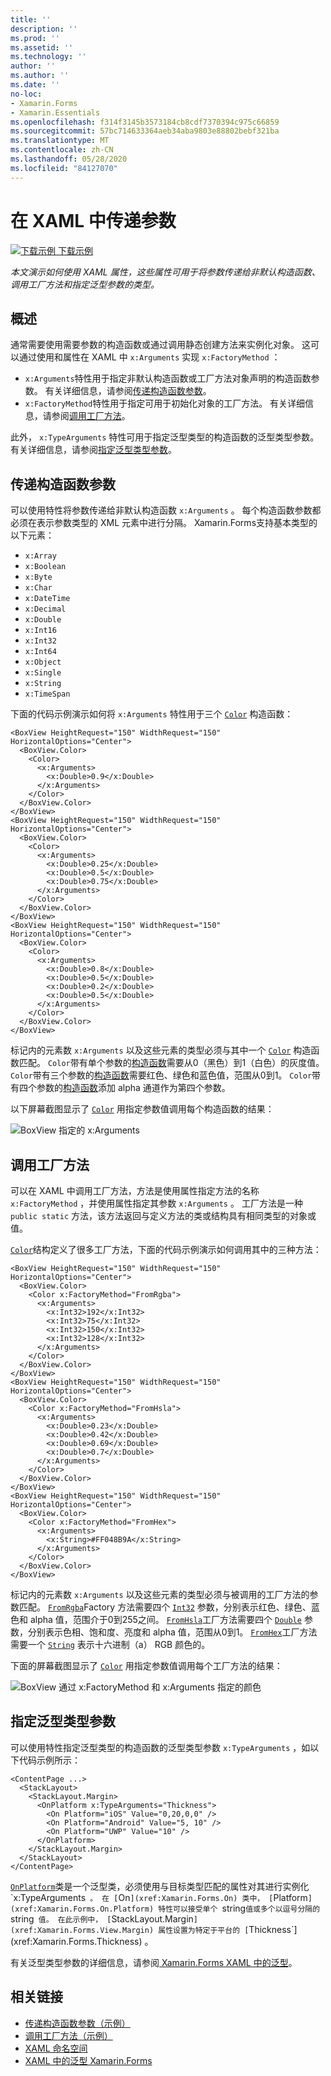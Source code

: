 ```yaml
---
title: ''
description: ''
ms.prod: ''
ms.assetid: ''
ms.technology: ''
author: ''
ms.author: ''
ms.date: ''
no-loc:
- Xamarin.Forms
- Xamarin.Essentials
ms.openlocfilehash: f314f3145b3573184cb8cdf7370394c975c66859
ms.sourcegitcommit: 57bc714633364aeb34aba9803e88802bebf321ba
ms.translationtype: MT
ms.contentlocale: zh-CN
ms.lasthandoff: 05/28/2020
ms.locfileid: "84127070"
---
```

# <a name="passing-arguments-in-xaml"></a>在 XAML 中传递参数

[![下载示例](~/media/shared/download.png) 下载示例](https://docs.microsoft.com/samples/xamarin/xamarin-forms-samples/xaml-passingconstructorarguments)

_本文演示如何使用 XAML 属性，这些属性可用于将参数传递给非默认构造函数、调用工厂方法和指定泛型参数的类型。_

## <a name="overview"></a>概述

通常需要使用需要参数的构造函数或通过调用静态创建方法来实例化对象。 这可以通过使用和属性在 XAML 中 `x:Arguments` 实现 `x:FactoryMethod` ：

- `x:Arguments`特性用于指定非默认构造函数或工厂方法对象声明的构造函数参数。 有关详细信息，请参阅[传递构造函数参数](#constructor_arguments)。
- `x:FactoryMethod`特性用于指定可用于初始化对象的工厂方法。 有关详细信息，请参阅[调用工厂方法](#factory_methods)。

此外， `x:TypeArguments` 特性可用于指定泛型类型的构造函数的泛型类型参数。 有关详细信息，请参阅[指定泛型类型参数](#generic_type_arguments)。

<a name="constructor_arguments" />

## <a name="passing-constructor-arguments"></a>传递构造函数参数

可以使用特性将参数传递给非默认构造函数 `x:Arguments` 。 每个构造函数参数都必须在表示参数类型的 XML 元素中进行分隔。 Xamarin.Forms支持基本类型的以下元素：

- `x:Array`
- `x:Boolean`
- `x:Byte`
- `x:Char`
- `x:DateTime`
- `x:Decimal`
- `x:Double`
- `x:Int16`
- `x:Int32`
- `x:Int64`
- `x:Object`
- `x:Single`
- `x:String`
- `x:TimeSpan`

下面的代码示例演示如何将 `x:Arguments` 特性用于三个 [`Color`](xref:Xamarin.Forms.Color) 构造函数：

```xaml
<BoxView HeightRequest="150" WidthRequest="150" HorizontalOptions="Center">
  <BoxView.Color>
    <Color>
      <x:Arguments>
        <x:Double>0.9</x:Double>
      </x:Arguments>
    </Color>
  </BoxView.Color>
</BoxView>
<BoxView HeightRequest="150" WidthRequest="150" HorizontalOptions="Center">
  <BoxView.Color>
    <Color>
      <x:Arguments>
        <x:Double>0.25</x:Double>
        <x:Double>0.5</x:Double>
        <x:Double>0.75</x:Double>
      </x:Arguments>
    </Color>
  </BoxView.Color>
</BoxView>
<BoxView HeightRequest="150" WidthRequest="150" HorizontalOptions="Center">
  <BoxView.Color>
    <Color>
      <x:Arguments>
        <x:Double>0.8</x:Double>
        <x:Double>0.5</x:Double>
        <x:Double>0.2</x:Double>
        <x:Double>0.5</x:Double>
      </x:Arguments>
    </Color>
  </BoxView.Color>
</BoxView>
```

标记内的元素数 `x:Arguments` 以及这些元素的类型必须与其中一个 [`Color`](xref:Xamarin.Forms.Color) 构造函数匹配。 `Color`带有单个参数的[构造函数](xref:Xamarin.Forms.Color.%23ctor(System.Double))需要从0（黑色）到1（白色）的灰度值。 `Color`带有三个参数的[构造函数](xref:Xamarin.Forms.Color.%23ctor(System.Double,System.Double,System.Double))需要红色、绿色和蓝色值，范围从0到1。 `Color`带有四个参数的[构造函数](xref:Xamarin.Forms.Color.%23ctor(System.Double,System.Double,System.Double,System.Double))添加 alpha 通道作为第四个参数。

以下屏幕截图显示了 [`Color`](xref:Xamarin.Forms.Color) 用指定参数值调用每个构造函数的结果：

![BoxView 指定的 x:Arguments](passing-arguments-images/passing-arguments.png)

<a name="factory_methods" />

## <a name="calling-factory-methods"></a>调用工厂方法

可以在 XAML 中调用工厂方法，方法是使用属性指定方法的名称 `x:FactoryMethod` ，并使用属性指定其参数 `x:Arguments` 。 工厂方法是一种 `public static` 方法，该方法返回与定义方法的类或结构具有相同类型的对象或值。

[`Color`](xref:Xamarin.Forms.Color)结构定义了很多工厂方法，下面的代码示例演示如何调用其中的三种方法：

```xaml
<BoxView HeightRequest="150" WidthRequest="150" HorizontalOptions="Center">
  <BoxView.Color>
    <Color x:FactoryMethod="FromRgba">
      <x:Arguments>
        <x:Int32>192</x:Int32>
        <x:Int32>75</x:Int32>
        <x:Int32>150</x:Int32>                        
        <x:Int32>128</x:Int32>
      </x:Arguments>
    </Color>
  </BoxView.Color>
</BoxView>
<BoxView HeightRequest="150" WidthRequest="150" HorizontalOptions="Center">
  <BoxView.Color>
    <Color x:FactoryMethod="FromHsla">
      <x:Arguments>
        <x:Double>0.23</x:Double>
        <x:Double>0.42</x:Double>
        <x:Double>0.69</x:Double>
        <x:Double>0.7</x:Double>
      </x:Arguments>
    </Color>
  </BoxView.Color>
</BoxView>
<BoxView HeightRequest="150" WidthRequest="150" HorizontalOptions="Center">
  <BoxView.Color>
    <Color x:FactoryMethod="FromHex">
      <x:Arguments>
        <x:String>#FF048B9A</x:String>
      </x:Arguments>
    </Color>
  </BoxView.Color>
</BoxView>
```

标记内的元素数 `x:Arguments` 以及这些元素的类型必须与被调用的工厂方法的参数匹配。 [`FromRgba`](xref:Xamarin.Forms.Color.FromRgba(System.Int32,System.Int32,System.Int32,System.Int32))Factory 方法需要四个 [`Int32`](https://docs.microsoft.com/dotnet/api/system.int32) 参数，分别表示红色、绿色、蓝色和 alpha 值，范围介于0到255之间。 [`FromHsla`](xref:Xamarin.Forms.Color.FromHsla(System.Double,System.Double,System.Double,System.Double))工厂方法需要四个 [`Double`](https://docs.microsoft.com/dotnet/api/system.double) 参数，分别表示色相、饱和度、亮度和 alpha 值，范围从0到1。 [`FromHex`](xref:Xamarin.Forms.Color.FromHex(System.String))工厂方法需要一个 [`String`](https://docs.microsoft.com/dotnet/api/system.string) 表示十六进制（a） RGB 颜色的。

下面的屏幕截图显示了 [`Color`](xref:Xamarin.Forms.Color) 用指定参数值调用每个工厂方法的结果：

![BoxView 通过 x:FactoryMethod 和 x:Arguments 指定的颜色](passing-arguments-images/factory-methods.png)

<a name="generic_type_arguments" />

## <a name="specifying-a-generic-type-argument"></a>指定泛型类型参数

可以使用特性指定泛型类型的构造函数的泛型类型参数 `x:TypeArguments` ，如以下代码示例所示：

```xaml
<ContentPage ...>
  <StackLayout>
    <StackLayout.Margin>
      <OnPlatform x:TypeArguments="Thickness">
        <On Platform="iOS" Value="0,20,0,0" />
        <On Platform="Android" Value="5, 10" />
        <On Platform="UWP" Value="10" />
      </OnPlatform>
    </StackLayout.Margin>
  </StackLayout>
</ContentPage>
```

[`OnPlatform`](xref:Xamarin.Forms.OnPlatform`1)类是一个泛型类，必须使用与目标类型匹配的属性对其进行实例化 `x:TypeArguments` 。 在 [`On`](xref:Xamarin.Forms.On) 类中， [`Platform`](xref:Xamarin.Forms.On.Platform) 特性可以接受单个 `string` 值或多个以逗号分隔的 `string` 值。 在此示例中， [`StackLayout.Margin`](xref:Xamarin.Forms.View.Margin) 属性设置为特定于平台的 [`Thickness`](xref:Xamarin.Forms.Thickness) 。

有关泛型类型参数的详细信息，请参阅[ Xamarin.Forms XAML 中的泛型](generics.md)。

## <a name="related-links"></a>相关链接

- [传递构造函数参数（示例）](https://docs.microsoft.com/samples/xamarin/xamarin-forms-samples/xaml-passingconstructorarguments)
- [调用工厂方法（示例）](https://docs.microsoft.com/samples/xamarin/xamarin-forms-samples/xaml-callingfactorymethods)
- [XAML 命名空间](~/xamarin-forms/xaml/namespaces.md)
- [XAML 中的泛型 Xamarin.Forms](generics.md)
